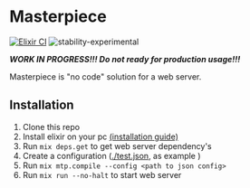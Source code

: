 # Masterpiece

[![Elixir CI](https://github.com/awwar/masterpiece/actions/workflows/elixir.yml/badge.svg?branch=main)](https://github.com/awwar/masterpiece/actions/workflows/elixir.yml)
![stability-experimental](https://img.shields.io/badge/stability-experimental-orange.svg)

***WORK IN PROGRESS!!! Do not ready for production usage!!!***

Masterpiece is "no code" solution for a web server.

## Installation

1. Clone this repo
2. Install elixir on your pc [(installation guide)](https://elixir-lang.org/install.html)
3. Run `mix deps.get` to get web server dependency's
4. Create a configuration ([./test.json](https://raw.githubusercontent.com/awwar/masterpiece/main/test.json), as example ) 
5. Run `mix mtp.compile --config <path to json config>`
6. Run `mix run --no-halt` to start web server
